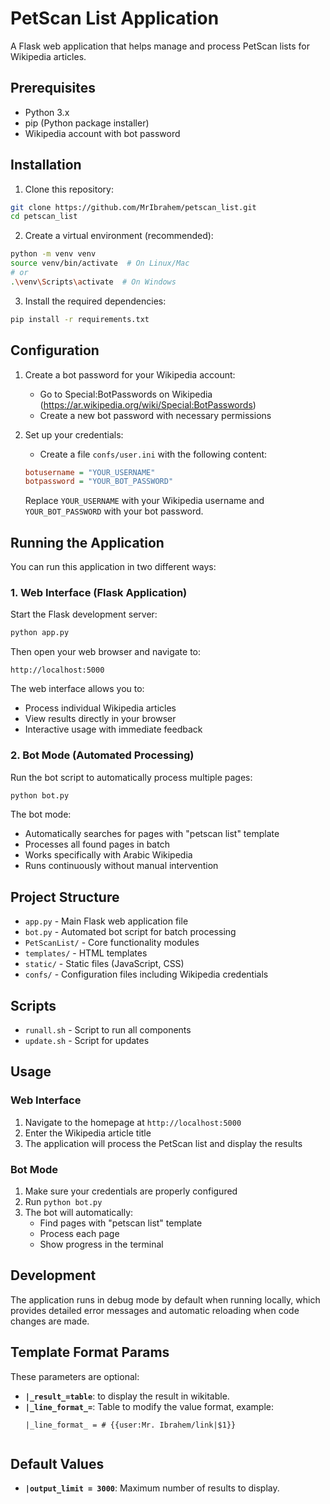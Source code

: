 # PetScan List Application

A Flask web application that helps manage and process PetScan lists for Wikipedia articles.

## Prerequisites

- Python 3.x
- pip (Python package installer)
- Wikipedia account with bot password

## Installation

1. Clone this repository:
```bash
git clone https://github.com/MrIbrahem/petscan_list.git
cd petscan_list
```

2. Create a virtual environment (recommended):
```bash
python -m venv venv
source venv/bin/activate  # On Linux/Mac
# or
.\venv\Scripts\activate  # On Windows
```

3. Install the required dependencies:
```bash
pip install -r requirements.txt
```

## Configuration

1. Create a bot password for your Wikipedia account:
   - Go to Special:BotPasswords on Wikipedia (https://ar.wikipedia.org/wiki/Special:BotPasswords)
   - Create a new bot password with necessary permissions

2. Set up your credentials:
   - Create a file `confs/user.ini` with the following content:
   ```ini
   botusername = "YOUR_USERNAME"
   botpassword = "YOUR_BOT_PASSWORD"
   ```
   Replace `YOUR_USERNAME` with your Wikipedia username and `YOUR_BOT_PASSWORD` with your bot password.

## Running the Application

You can run this application in two different ways:

### 1. Web Interface (Flask Application)

Start the Flask development server:
```bash
python app.py
```

Then open your web browser and navigate to:
```
http://localhost:5000
```

The web interface allows you to:
- Process individual Wikipedia articles
- View results directly in your browser
- Interactive usage with immediate feedback

### 2. Bot Mode (Automated Processing)

Run the bot script to automatically process multiple pages:
```bash
python bot.py
```

The bot mode:
- Automatically searches for pages with "petscan list" template
- Processes all found pages in batch
- Works specifically with Arabic Wikipedia
- Runs continuously without manual intervention

## Project Structure

- `app.py` - Main Flask web application file
- `bot.py` - Automated bot script for batch processing
- `PetScanList/` - Core functionality modules
- `templates/` - HTML templates
- `static/` - Static files (JavaScript, CSS)
- `confs/` - Configuration files including Wikipedia credentials

## Scripts

- `runall.sh` - Script to run all components
- `update.sh` - Script for updates

## Usage

### Web Interface
1. Navigate to the homepage at `http://localhost:5000`
2. Enter the Wikipedia article title
3. The application will process the PetScan list and display the results

### Bot Mode
1. Make sure your credentials are properly configured
2. Run `python bot.py`
3. The bot will automatically:
   - Find pages with "petscan list" template
   - Process each page
   - Show progress in the terminal

## Development

The application runs in debug mode by default when running locally, which provides detailed error messages and automatic reloading when code changes are made.


## Template Format Params

These parameters are optional:

- **`|_result_=table`**:  to display the result in wikitable.
- **`|_line_format_=`**: Table to modify the value format, example:
  ```wiki
  |_line_format_ = # {{user:Mr. Ibrahem/link|$1}}


## Default Values
- **`|output_limit = 3000`**: Maximum number of results to display.
